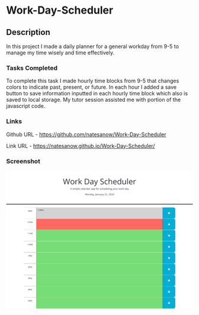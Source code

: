 # Work-Day-Scheduler

## Description

In this project I made a daily planner for a general workday from 9-5 to manage my time wisely and time effectively.

### Tasks Completed

To complete this task I made hourly time blocks from 9-5 that changes colors to indicate past, present, or future. In each hour I added a save button to save information inputted in each hourly time block which also is saved to local storage. My tutor session assisted me with portion of the javascript code.

### Links

Github URL - https://github.com/natesanow/Work-Day-Scheduler

Link URL - https://natesanow.github.io/Work-Day-Scheduler/

### Screenshot

![Screenshot](assets/images/Workday-scheduler-screenshot.png)
